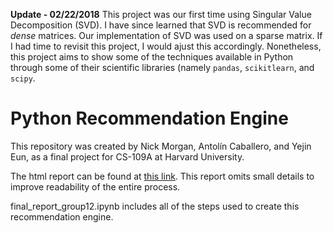 **Update - 02/22/2018**
This project was our first time using Singular Value Decomposition (SVD). I have since learned that SVD is recommended for *dense* matrices. Our implementation of SVD was used on a sparse matrix. If I had time to revisit this project, I would ajust this accordingly. Nonetheless, this project aims to show some of the techniques available in Python through some of their scientific libraries (namely `pandas`, `scikitlearn`, and `scipy`.

# Python Recommendation Engine
This repository was created by Nick Morgan, Antolín Caballero, and Yejin Eun, as a final project for CS-109A at Harvard University.

The html report can be found at [this link](https://nick-morgan.github.io/Python-Recommendation-Engine-Yelp/). This report omits small details to improve readability of the entire process. 

final_report_group12.ipynb includes all of the steps used to create this recommendation engine.
